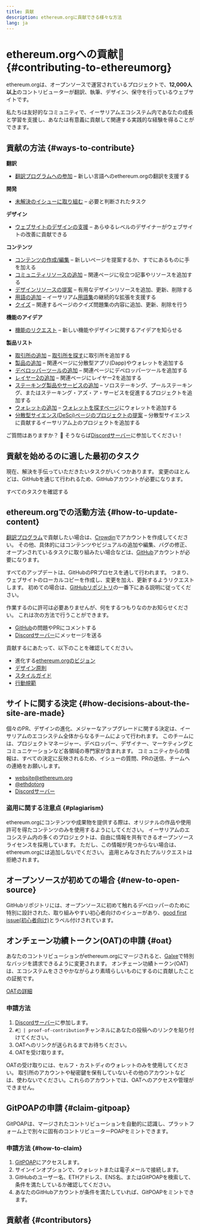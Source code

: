 ```yaml
---
title: 貢献
description: ethereum.orgに貢献できる様々な方法
lang: ja
---
```


# ethereum.orgへの貢献🦄 {#contributing-to-ethereumorg}

ethereum.orgは、オープンソースで運営されているプロジェクトで、**12,000人以上**のコントリビューターが翻訳、執筆、デザイン、保守を行っているウェブサイトです。

私たちは友好的なコミュニティで、イーサリアムエコシステム内であなたの成長と学習を支援し、あなたは有意義に貢献して関連する実践的な経験を得ることができます。

## 貢献の方法 {#ways-to-contribute}

**翻訳**
- [翻訳プログラムへの参加](/contributing/translation-program/) – 新しい言語へのethereum.orgの翻訳を支援する

**開発**
- [未解決のイシューに取り組む](https://github.com/ethereum/ethereum-org-website/issues) – 必要と判断されたタスク

**デザイン**
- [ウェブサイトのデザインの支援](/contributing/design/) – あらゆるレベルのデザイナーがウェブサイトの改善に貢献できる

**コンテンツ**
- [コンテンツの作成/編集](/contributing/#how-to-update-content) – 新しいページを提案するか、すでにあるものに手を加える
- [コミュニティリソースの追加](/contributing/content-resources/) – 関連ページに役立つ記事やリソースを追加する
- [デザインリソースの提案](/contributing/design/adding-design-resources/) – 有用なデザインリソースを追加、更新、削除する
- [用語の追加](/contributing/adding-glossary-terms/) – イーサリアム[用語集](/glossary/)の継続的な拡張を支援する
- [クイズ](/contributing/quizzes/) – 関連するページのクイズ問題集の内容に追加、更新、削除を行う

**機能のアイデア**
- [機能のリクエスト](https://github.com/ethereum/ethereum-org-website/issues/new?assignees=&labels=Type%3A+Feature&template=feature_request.yaml&title=) – 新しい機能やデザインに関するアイデアを知らせる

**製品リスト**
- [取引所の追加](/contributing/adding-exchanges/) – [取引所を探す](/get-eth/#country-picker)に取引所を追加する
- [製品の追加](/contributing/adding-products/) – 関連ページに分散型アプリ(Dapp)やウォレットを追加する
- [デベロッパーツールの追加](/contributing/adding-developer-tools/) – 関連ページにデベロッパーツールを追加する
- [レイヤー2の追加](/contributing/adding-layer-2s/) – 関連ページにレイヤー2を追加する
- [ステーキング製品やサービスの追加](/contributing/adding-staking-products/) – ソロステーキング、プールステーキング、またはステーキング・アズ・ア・サービスを促進するプロジェクトを追加する
- [ウォレットの追加](/contributing/adding-wallets/) – [ウォレットを探すページ](/wallets/find-wallet/)にウォレットを追加する
- [分散型サイエンス(DeSci)ページのプロジェクトの提案](/contributing/adding-desci-projects/) – 分散型サイエンスに貢献するイーサリアム上のプロジェクトを追加する

ご質問はありますか？ 🤔 そうならば[Discordサーバー](https://discord.gg/ethereum-org)に参加してください！

## 貢献を始めるのに適した最初のタスク

現在、解決を手伝っていただきたいタスクがいくつかあります。 変更のほとんどは、GitHubを通じて行われるため、GitHubアカウントが必要になります。

<IssuesList issues={gfissues} my={8} />

<ButtonLink href="https://github.com/ethereum/ethereum-org-website/issues">すべてのタスクを確認する</ButtonLink>

## ethereum.orgでの活動方法 {#how-to-update-content}

[翻訳プログラム](/contributing/translation-program/)で貢献したい場合は、[Crowdin](https://crowdin.com/project/ethereum-org)でアカウントを作成してください。 その他、具体的にはコンテンツやビジュアルの追加や編集、バグの修正、オープンされているタスクに取り組みたい場合などは、[GitHub](https://github.com/)アカウントが必要になります。

すべてのアップデートは、GitHubのPRプロセスを通して行われます。 つまり、ウェブサイトのローカルコピーを作成し、変更を加え、更新するようリクエストします。 初めての場合は、[GitHubリポジトリ](https://github.com/ethereum/ethereum-org-website)の一番下にある説明に従ってください。

作業するのに許可は必要ありませんが、何をするつもりなのかお知らせください。 これは次の方法で行うことができます。

- [GitHub](https://github.com/ethereum/ethereum-org-website)の問題やPRにコメントする
- [Discordサーバー](https://discord.gg/ethereum-org)にメッセージを送る

貢献するにあたって、以下のことを確認してください。

- 進化する[ethereum.orgのビジョン](/about/)
- [デザイン原則](/contributing/design-principles/)
- [スタイルガイド](/contributing/style-guide/)
- [行動規範](/community/code-of-conduct)

<ContributorsQuizBanner mt={16} mb={8} />

## サイトに関する決定 {#how-decisions-about-the-site-are-made}

個々のPR、デザインの進化、メジャーなアップグレードに関する決定は、イーサリアムのエコシステム全体からなるチームによって行われます。 このチームには、プロジェクトマネージャー、デベロッパー、デザイナー、マーケティングとコミュニケーションなど各領域の専門家が含まれます。 コミュニティからの情報は、すべての決定に反映されるため、イシューの質問、PRの送信、チームへの連絡をお願いします。

- [website@ethereum.org](mailto:website@ethereum.org)
- [@ethdotorg](https://twitter.com/ethdotorg)
- [Discordサーバー](https://discord.gg/ethereum-org)

### 盗用に関する注意点 {#plagiarism}

ethereum.orgにコンテンツや成果物を提供する際は、オリジナルの作品や使用許可を得たコンテンツのみを使用するようにしてください。 イーサリアムのエコシステム内の多くのプロジェクトは、自由に情報を共有できるオープンソースライセンスを採用しています。 ただし、この情報が見つからない場合は、ethereum.orgには追加しないでください。 盗用とみなされたプルリクエストは拒絶されます。

## オープンソースが初めての場合 {#new-to-open-source}

GitHubリポジトリには、オープンソースに初めて触れるデベロッパーのために特別に設計された、取り組みやすい初心者向けのイシューがあり、[good first issue(初心者向け)](https://github.com/ethereum/ethereum-org-website/issues?q=is%3Aopen+is%3Aissue+label%3A%22good+first+issue%22)とラベル付けされています。

## オンチェーン功績トークン(OAT)の申請 {#oat}

あなたのコントリビューションがethereum.orgにマージされると、[Galxe](https://galxe.com/ethereumorg/)で特別なバッジを請求できるように変更されます。 オンチェーン功績トークン(OAT)は、エコシステムをささやかながらより素晴らしいものにするのに貢献したことの証拠です。

[OATの詳細](https://help.galxe.com/en/articles/7067290-galxe-oats-reward-and-celebrate-achievements)

### 申請方法
1. [Discordサーバー](https://discord.gg/ethereum-org)に参加します。
2. `#🥇 | proof-of-contribution`チャンネルにあなたの投稿へのリンクを貼り付けてください。
3. OATへのリンクが送られるまでお待ちください。
4. OATを受け取ります。

OATの受け取りには、セルフ・カストディのウォレットのみを使用してください。 取引所のアカウントや秘密鍵を保有していないその他のアカウントなどは、使わないでください。これらのアカウントでは、OATへのアクセスや管理ができません。

## GitPOAPの申請 {#claim-gitpoap}

GitPOAPは、マージされたコントリビューションを自動的に認識し、プラットフォーム上で別々に固有のコントリビューターPOAPをミントできます。


### 申請方法 {#how-to-claim}

1. [GitPOAP](https://www.gitpoap.io)にアクセスします。
2. サインインオプションで、ウォレットまたは電子メールで接続します。
3. GitHubのユーザー名、ETHアドレス、ENS名、またはGitPOAPを検索して、条件を満たしているか確認してください。
4. あなたのGitHubアカウントが条件を満たしていれば、GitPOAPをミントできます。

## 貢献者 {#contributors}

<Contributors />
